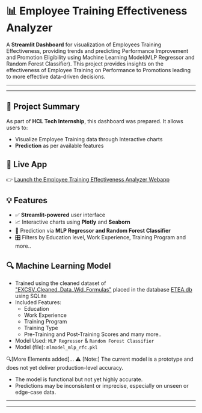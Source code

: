 # 📊 Employee Training Effectiveness Analyzer

A **Streamlit Dashboard** for visualization of Employees Training Effectiveness, providing trends and predicting Performance Improvement and Promotion Eligibility using Machine Learning Model(MLP Regressor and Random Forest Classifier). 
This project provides insights on the effectiveness of Employee Training on Performance to Promotions leading to more effective data-driven decisions.

---
---

## 📌 Project Summary

As  part of **HCL Tech Internship**, this dashboard was prepared. It allows users to:

- Visualize Employee Training data through Interactive charts
- **Prediction** as per available features


## 🚀 Live App

👉 [Launch the Employee Training Effectiveness Analyzer Webapp](https://employetea.streamlit.app/)


## 💡 Features

- ✅ **Streamlit-powered** user interface
- 📈 Interactive charts using **Plotly** and **Seaborn**
- 🤖 Prediction via **MLP Regressor and Random Forest Classifier**
- 🎛️ Filters by Education level, Work Experience, Training Program and more..


## 🔍 Machine Learning Model

- Trained using the cleaned dataset of ["EXCSV_Cleaned_Data_Wid_Formulas"](https://github.com/Sumi101/A.Employee_TEA/blob/main/EXCSV_Cleaned_Data_Wid_Formulas.csv) placed in the database [ETEA.db](https://github.com/Sumi101/A.Employee_TEA/blob/main/ETEA.db) using SQLite
- Included Features:
  - Education
  - Work Experience
  - Training Program
  - Training Type
  - Pre-Training and Post-Training Scores and many more..
- Model Used: `MLP Regressor` & `Random Forest Classifier`
- Model (file): `mlmodel_mlp_rfc.pkl`

🔍[More Elements added]...
⚠️ [Note:] The current model is a prototype and does not yet deliver production-level accuracy.
  - The model is functional but not yet highly accurate.
  - Predictions may be inconsistent or imprecise, especially on unseen or edge-case data.
---
---
